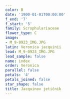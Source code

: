 ```yaml
---
color: B
date: '1900-01-01T00:00:00'
f_end: '7'
f_start: '5'
family: Scrophulariaceae
flower_type: C
image:
- M_9-0923_IMG.JPG
latin: Veronica jacquinii
lead: M_9-0923_IMG.JPG
lead_sample: false
name: index
order: Veronica
parallel: false
petals: '4'
petals_joined: false
star_shape: false
title: Jacquinov jetičnik
---
```


